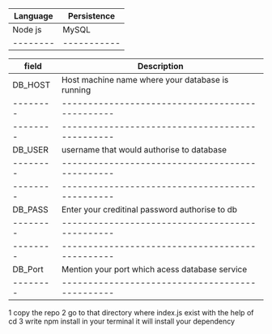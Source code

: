 <!-- User Authincate is written in node that would homepage and will authenticate user -->
| Language | Persistence |
| -------- | ----------- |
| Node js  | MySQL       |
| -------- | ----------- |


<!-- when we connect with database then we pass enviroment variable -->
| field      |                     Description                  |
| --------   | -----------------------------------------------  |
| DB_HOST    | Host machine name where your database is running |
| --------   | -----------------------------------------------  |
| --------   | -----------------------------------------------  |
| DB_USER    | username that would authorise to database        |
| --------   | -----------------------------------------------  |
| --------   | -----------------------------------------------  |
| DB_PASS    | Enter your creditinal password authorise to db   |
| --------   | -----------------------------------------------  |
 --------    | -----------------------------------------------  |
| DB_Port    | Mention your port which acess database service   |
| --------   | -----------------------------------------------  |

<!-- Prerequisite -->
1  copy the repo
2  go to that directory where index.js exist with the help of cd
3  write npm install in your terminal it will install your dependency

